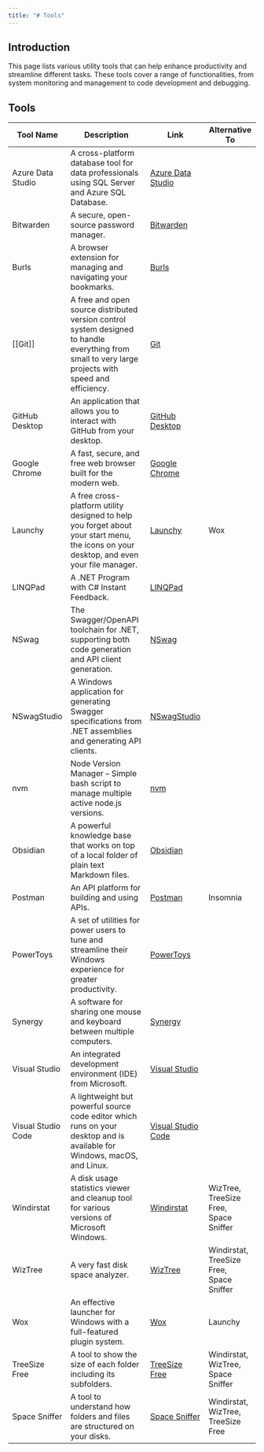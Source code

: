 ```yaml
---
title: "# Tools"
---
```

## Introduction

This page lists various utility tools that can help enhance productivity and streamline different tasks. These tools cover a range of functionalities, from system monitoring and management to code development and debugging.

## Tools

| Tool Name          | Description                                                                                                                                          | Link                                                                         | Alternative To                           |
| ------------------ | ---------------------------------------------------------------------------------------------------------------------------------------------------- | ---------------------------------------------------------------------------- | ---------------------------------------- |
| Azure Data Studio  | A cross-platform database tool for data professionals using SQL Server and Azure SQL Database.                                                       | [Azure Data Studio](https://docs.microsoft.com/en-us/sql/azure-data-studio/) |                                          |
| Bitwarden          | A secure, open-source password manager.                                                                                                              | [Bitwarden](https://bitwarden.com/)                                          |                                          |
| Burls              | A browser extension for managing and navigating your bookmarks.                                                                                      | [Burls](https://github.com/yveslaurentcreton/Burls)                          |                                          |
| [[Git]]            | A free and open source distributed version control system designed to handle everything from small to very large projects with speed and efficiency. | [Git](https://git-scm.com/)                                                  |                                          |
| GitHub Desktop     | An application that allows you to interact with GitHub from your desktop.                                                                            | [GitHub Desktop](https://desktop.github.com/)                                |                                          |
| Google Chrome      | A fast, secure, and free web browser built for the modern web.                                                                                       | [Google Chrome](https://www.google.com/chrome/)                              |                                          |
| Launchy            | A free cross-platform utility designed to help you forget about your start menu, the icons on your desktop, and even your file manager.              | [Launchy](http://www.launchy.net/)                                           | Wox                                      |
| LINQPad            | A .NET Program with C# Instant Feedback.                                                                                                             | [LINQPad](https://www.linqpad.net/)                                          |                                          |
| NSwag              | The Swagger/OpenAPI toolchain for .NET, supporting both code generation and API client generation.                                                   | [NSwag](https://github.com/RicoSuter/NSwag)                                  |                                          |
| NSwagStudio        | A Windows application for generating Swagger specifications from .NET assemblies and generating API clients.                                         | [NSwagStudio](https://github.com/RicoSuter/NSwag/wiki/NSwagStudio)           |                                          |
| nvm                | Node Version Manager – Simple bash script to manage multiple active node.js versions.                                                                | [nvm](https://github.com/nvm-sh/nvm)                                         |                                          |
| Obsidian           | A powerful knowledge base that works on top of a local folder of plain text Markdown files.                                                          | [Obsidian](https://obsidian.md/)                                             |                                          |
| Postman            | An API platform for building and using APIs.                                                                                                         | [Postman](https://www.postman.com/)                                          | Insomnia                                 |
| PowerToys          | A set of utilities for power users to tune and streamline their Windows experience for greater productivity.                                         | [PowerToys](https://github.com/microsoft/PowerToys)                          |                                          |
| Synergy            | A software for sharing one mouse and keyboard between multiple computers.                                                                            | [Synergy](https://symless.com/synergy)                                       |                                          |
| Visual Studio      | An integrated development environment (IDE) from Microsoft.                                                                                          | [Visual Studio](https://visualstudio.microsoft.com/)                         |                                          |
| Visual Studio Code | A lightweight but powerful source code editor which runs on your desktop and is available for Windows, macOS, and Linux.                             | [Visual Studio Code](https://code.visualstudio.com/)                         |                                          |
| Windirstat         | A disk usage statistics viewer and cleanup tool for various versions of Microsoft Windows.                                                           | [Windirstat](https://windirstat.net/)                                        | WizTree, TreeSize Free, Space Sniffer    |
| WizTree            | A very fast disk space analyzer.                                                                                                                     | [WizTree](https://wiztreefree.com/)                                          | Windirstat, TreeSize Free, Space Sniffer |
| Wox                | An effective launcher for Windows with a full-featured plugin system.                                                                                | [Wox](http://www.wox.one/)                                                   | Launchy                                  |
| TreeSize Free      | A tool to show the size of each folder including its subfolders.                                                                                     | [TreeSize Free](https://www.jam-software.com/treesize_free)                  | Windirstat, WizTree, Space Sniffer       |
| Space Sniffer      | A tool to understand how folders and files are structured on your disks.                                                                             | [Space Sniffer](http://www.uderzo.it/main_products/space_sniffer/)           | Windirstat, WizTree, TreeSize Free       |

